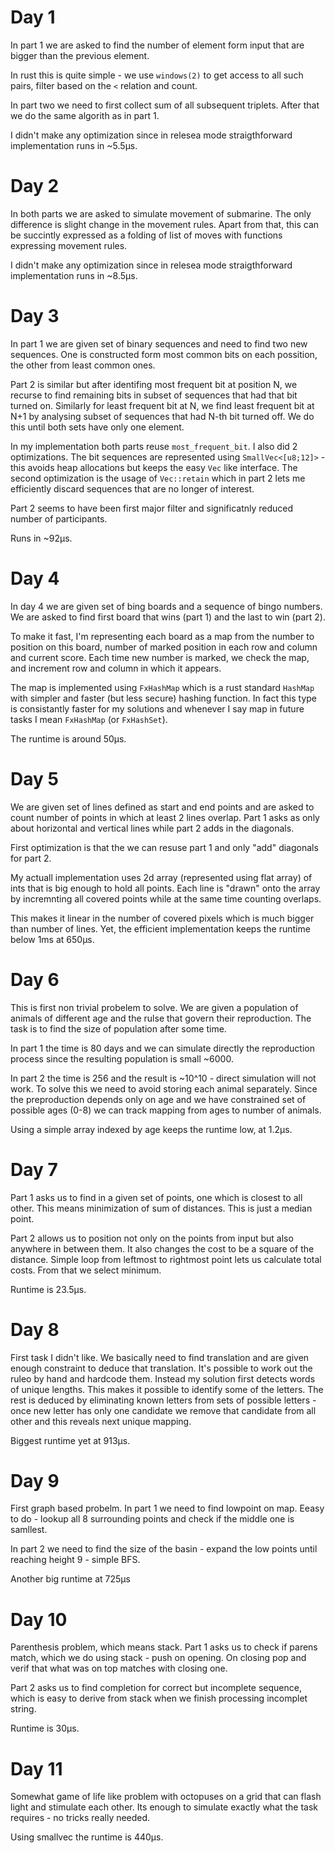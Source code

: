 # Day 1

In part 1 we are asked to find the number of element form input that are bigger than the previous element.

In rust this is quite simple - we use `windows(2)` to get access to all such pairs, filter based on the `<` relation and count.

In part two we need to first collect sum of all subsequent triplets. After that we do the same algorith as in part 1.

I didn't make any optimization since in relesea mode straigthforward implementation runs in ~5.5µs.

# Day 2

In both parts we are asked to simulate movement of submarine. The only difference is slight change in the movement rules. Apart from that, this can be succintly expressed as a folding of list of moves with functions expressing movement rules.

I didn't make any optimization since in relesea mode straigthforward implementation runs in ~8.5µs.

# Day 3

In part 1 we are given set of binary sequences and need to find two new sequences. One is constructed form most common bits on each possition, the other from least common ones.

Part 2 is similar but after identifing most frequent bit at position N, we recurse to find remaining bits in subset of sequences that had that bit turned on. Similarly for least frequent bit at N, we find least frequent bit at N+1 by analysing subset of sequences that had N-th bit turned off. We do this until both sets have only one element.

In my implementation both parts reuse `most_frequent_bit`. I also did 2 optimizations. The bit sequences are represented using `SmallVec<[u8;12]>` - this avoids heap allocations but keeps the easy `Vec` like interface. The second optimization is the usage of `Vec::retain` which in part 2 lets me efficiently discard sequences that are no longer of interest.

Part 2 seems to have been first major filter and significatnly reduced number of participants.

Runs in ~92µs.

# Day 4

In day 4 we are given set of bing boards and a sequence of bingo numbers. We are asked to find first board that wins (part 1) and the last to win (part 2).

To make it fast, I'm representing each board as a map from the number to position on this board, number of marked position in each row and column and current score. Each time new number is marked, we check the map, and increment row and column in which it appears.

The map is implemented using `FxHashMap` which is a rust standard `HashMap` with simpler and faster (but less secure) hashing function. In fact this type is consistantly faster for my solutions and whenever I say map in future tasks I mean `FxHashMap` (or `FxHashSet`).

The runtime is around 50µs.

# Day 5

We are given set of lines defined as start and end points and are asked to count number of points in which at least 2 lines overlap. Part 1 asks as only about horizontal and vertical lines while part 2 adds in the diagonals.

First optimization is that the we can resuse part 1 and only "add" diagonals for part 2.

My actuall implementation uses 2d array (represented using flat array) of ints that is big enough to hold all points. Each line is "drawn" onto the array by incremnting all covered points while at the same time counting overlaps.

This makes it linear in the number of covered pixels which is much bigger than number of lines. Yet, the efficient implementation keeps the runtime below 1ms at 650µs.

# Day 6

This is first non trivial probelem to solve. We are given a population of animals of different age and the rulse that govern their reproduction. The task is to find the size of population after some time.

In part 1 the time is 80 days and we can simulate directly the reproduction process since the resulting population is small ~6000.

In part 2 the time is 256 and the result is ~10^10 - direct simulation will not work. To solve this we need to avoid storing each animal separately. Since the preproduction depends only on age and we have constrained set of possible ages (0-8) we can track mapping from ages to number of animals.

Using a simple array indexed by age keeps the runtime low, at 1.2µs.

# Day 7

Part 1 asks us to find in a given set of points, one which is closest to all other. This means minimization of sum of distances. This is just a median point.

Part 2 allows us to position not only on the points from input but also anywhere in between them. It also changes the cost to be a square of the distance. Simple loop from leftmost to rightmost point lets us calculate total costs. From that we select minimum.

Runtime is 23.5µs.

# Day 8

First task I didn't like. We basically need to find translation and are given enough constraint to deduce that translation. It's possible to work out the ruleo by hand and hardcode them. Instead my solution first detects words of unique lengths. This makes it possible to identify some of the letters. The rest is deduced by eliminating known letters from sets of possible letters - once new letter has only one candidate we remove that candidate from all other and this reveals next unique mapping.

Biggest runtime yet at 913µs.

# Day 9

First graph based probelm. In part 1 we need to find lowpoint on map. Eeasy to do - lookup all 8 surrounding points and check if the middle one is samllest.

In part 2 we need to find the size of the basin - expand the low points until reaching height 9 - simple BFS.

Another big runtime at 725µs

# Day 10

Parenthesis problem, which means stack. Part 1 asks us to check if parens match, which we do using stack - push on opening. On closing pop and verif that what was on top matches with closing one.

Part 2 asks us to find completion for correct but incomplete sequence, which is easy to derive from stack when we finish processing incomplet string.

Runtime is 30µs.

# Day 11

Somewhat game of life like problem with octopuses on a grid that can flash light and stimulate each other. Its enough to simulate exactly what the task requires - no tricks really needed.

Using smallvec the runtime is 440µs.